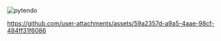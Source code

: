 ![pytendo](https://github.com/user-attachments/assets/528dc521-5386-4c9c-8d23-76f35f5c6a01)

https://github.com/user-attachments/assets/59a2357d-a9a5-4aae-98cf-484ff31f6086
